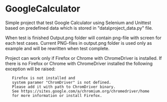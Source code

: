 # GoogleCalculator
Simple project that test Google Calculator using Selenium and Unittest based on predefined data which is stored in "data\project_data.py" file.

When test is finished Output.png folder will contain png-file with screen for each test cases.
Current PNG-files in output.png folder is used only as example and will be rewritten when test complete.

Project can work only if Firefox or Chrome with ChromeDriver is installed. If there is no Firefox or Chrome with ChromeDriver installed the following exception will be raised:
```
   Firefox is not installed and
   system paramer "ChromDriver" is not defined.
   Please add it with path to ChromDriver binary.
   See https://sites.google.com/a/chromium.org/chromedriver/home
   for more information or install Firefox.
```
